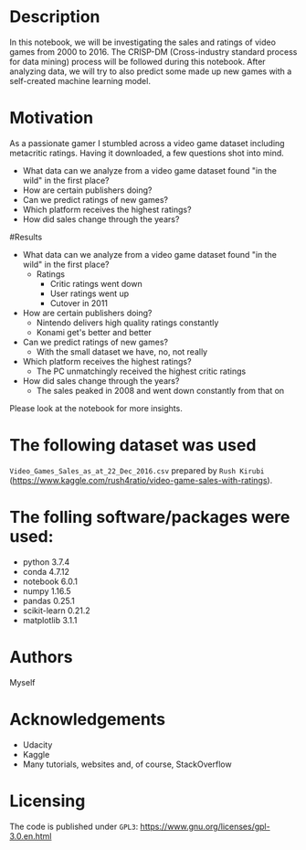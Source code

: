 # Description
In this notebook, we will be investigating the sales and ratings of video games from 2000 to 2016. 
The CRISP-DM (Cross-industry standard process for data mining) process will be followed during this notebook.
After analyzing data, we will try to also predict some made up new games with a self-created machine learning model.

# Motivation
As a passionate gamer I stumbled across a video game dataset including metacritic ratings. 
Having it downloaded, a few questions shot into mind.
* What data can we analyze from a video game dataset found "in the wild" in the first place? 
* How are certain publishers doing?
* Can we predict ratings of new games?
* Which platform receives the highest ratings?
* How did sales change through the years?

#Results
* What data can we analyze from a video game dataset found "in the wild" in the first place? 
  * Ratings
    * Critic ratings went down
    * User ratings went up
    * Cutover in 2011
* How are certain publishers doing?
  * Nintendo delivers high quality ratings constantly
  * Konami get's better and better
* Can we predict ratings of new games?
  * With the small dataset we have, no, not really
* Which platform receives the highest ratings?
  * The PC unmatchingly received the highest critic ratings
* How did sales change through the years?
  * The sales peaked in 2008 and went down constantly from that on
 
Please look at the notebook for more insights.

# The following dataset was used
`Video_Games_Sales_as_at_22_Dec_2016.csv` prepared by `Rush Kirubi` (https://www.kaggle.com/rush4ratio/video-game-sales-with-ratings).

# The folling software/packages were used:
* python 3.7.4
* conda 4.7.12
* notebook 6.0.1
* numpy 1.16.5
* pandas 0.25.1
* scikit-learn 0.21.2
* matplotlib 3.1.1

# Authors
Myself

# Acknowledgements
* Udacity
* Kaggle
* Many tutorials, websites and, of course, StackOverflow

# Licensing
The code is published under `GPL3`: https://www.gnu.org/licenses/gpl-3.0.en.html
